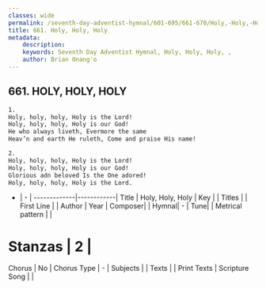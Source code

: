 ```yaml
---
classes: wide
permalink: /seventh-day-adventist-hymnal/601-695/661-670/Holy,-Holy,-Holy/
title: 661. Holy, Holy, Holy
metadata:
    description: 
    keywords: Seventh Day Adventist Hymnal, Holy, Holy, Holy, , 
    author: Brian Onang'o
---
```



## 661. HOLY, HOLY, HOLY

```txt
1.
Holy, holy, holy, Holy is the Lord!
Holy, holy, holy, Holy is our God!
He who always liveth, Evermore the same
Heav’n and earth He ruleth, Come and praise His name!

2.
Holy, holy, holy, Holy is the Lord!
Holy, holy, holy, Holy is our God!
Glorious adn beloved Is the One adored!
Holy, holy, holy, Holy is the Lord.
```

- |   -  |
-------------|------------|
Title | Holy, Holy, Holy |
Key |  |
Titles |  |
First Line |  |
Author | 
Year | 
Composer|  |
Hymnal|  - |
Tune|  |
Metrical pattern | |
# Stanzas | 2 |
Chorus | No |
Chorus Type | - |
Subjects |  |
Texts |  |
Print Texts | 
Scripture Song |  |
  
